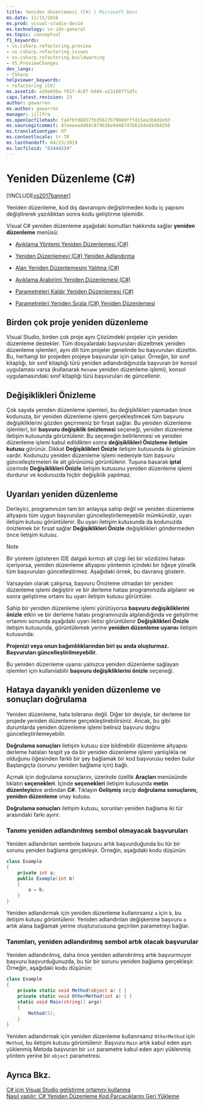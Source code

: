 ```yaml
---
title: Yeniden düzenlemesi (C#) | Microsoft Docs
ms.date: 11/15/2016
ms.prod: visual-studio-dev14
ms.technology: vs-ide-general
ms.topic: conceptual
f1_keywords:
- vs.csharp.refactoring.preview
- vs.csharp.refactoring.issues
- vs.csharp.refactoring.buildwarning
- VS.PreviewChanges
dev_langs:
- CSharp
helpviewer_keywords:
- refactoring [C#]
ms.assetid: a39e656a-f81f-4c87-b484-a23168ff1dfc
caps.latest.revision: 23
author: gewarren
ms.author: gewarren
manager: jillfra
ms.openlocfilehash: fa8fbfd8837fb35617b79089fffd11ea3b8d2e93
ms.sourcegitcommit: 47eeeeadd84c879636e9d48747b615de69384356
ms.translationtype: HT
ms.contentlocale: tr-TR
ms.lasthandoff: 04/23/2019
ms.locfileid: "63444534"
---
```

# <a name="refactoring-c"></a>Yeniden Düzenleme (C#)
[!INCLUDE[vs2017banner](../includes/vs2017banner.md)]

Yeniden düzenleme, kod dış davranışını değiştirmeden kodu iç yapısını değiştirerek yazıldıktan sonra kodu geliştirme işlemidir.  
  
 Visual C# yeniden düzenleme aşağıdaki komutları hakkında sağlar **yeniden düzenleme** menüsü:  
  
- [Ayıklama Yöntemi Yeniden Düzenlemesi (C#)](../csharp-ide/extract-method-refactoring-csharp.md)  
  
- [Yeniden Düzenlemeyi (C#) Yeniden Adlandırma](../csharp-ide/rename-refactoring-csharp.md)  
  
- [Alan Yeniden Düzenlemesini Yalıtma (C#)](../csharp-ide/encapsulate-field-refactoring-csharp.md)  
  
- [Ayıklama Arabirimi Yeniden Düzenlemesi (C#)](../csharp-ide/extract-interface-refactoring-csharp.md)  
  
- [Parametreleri Kaldır Yeniden Düzenlemesi (C#)](../csharp-ide/remove-parameters-refactoring-csharp.md)  
  
- [Parametreleri Yeniden Sırala (C#) Yeniden Düzenlemesi](../csharp-ide/reorder-parameters-refactoring-csharp.md)  
  
## <a name="multi-project-refactoring"></a>Birden çok proje yeniden düzenleme  
 Visual Studio, birden çok proje aynı Çözümdeki projeler için yeniden düzenleme destekler. Tüm dosyalardaki başvuruları düzeltmek yeniden düzenleme işlemleri, aynı dili tüm projeler genelinde bu başvuruları düzeltin. Bu, herhangi bir projeden projeye başvurular için çalışır. Örneğin, bir sınıf kitaplığı, bir sınıf kitaplığı türü yeniden adlandırdığınızda başvuran bir konsol uygulaması varsa (kullanarak `Rename` yeniden düzenleme işlemi), konsol uygulamasındaki sınıf kitaplığı türü başvuruları de güncellenir.  
  
## <a name="changes-preview"></a>Değişiklikleri Önizleme  
 Çok sayıda yeniden düzenleme işlemleri, bu değişiklikleri yapmadan önce kodunuza, bir yeniden düzenleme işlemi gerçekleştirecek tüm başvuru değişikliklerini gözden geçirmeniz bir fırsat sağlar. Bu yeniden düzenleme işlemleri, bir **başvuru değişiklik önizlemesi** seçeneği, yeniden düzenleme iletişim kutusunda görüntülenir. Bu seçeneğin belirlenmesi ve yeniden düzenleme işlemi kabul edildikten sonra **değişiklikleri Önizleme iletişim kutusu** görünür. Dikkat **Değişiklikleri Önizle** iletişim kutusunda iki görünüm vardır. Kodunuzu yeniden düzenleme işlemi nedeniyle tüm başvuru güncelleştirmeleri ile alt görünümü görüntülenir. Tuşuna basarak **iptal** üzerinde **Değişiklikleri Önizle** iletişim kutusunu yeniden düzenleme işlemi durdurur ve kodunuzda hiçbir değişiklik yapılmaz.  
  
## <a name="refactoring-warnings"></a>Uyarıları yeniden düzenleme  
 Derleyici, programınızın tam bir anlayışa sahip değil ve yeniden düzenleme altyapısı tüm uygun başvuruları güncelleştirilemeyebilir mümkündür, uyarı iletişim kutusu görüntülenir. Bu uyarı iletişim kutusunda da kodunuzda önizlemek bir fırsat sağlar **Değişiklikleri Önizle** değişiklikleri göndermeden önce iletişim kutusu.  
  
> [!NOTE]
> Bir yöntem (gösteren IDE dalgalı kırmızı alt çizgi ile) bir sözdizimi hatası içeriyorsa, yeniden düzenleme altyapısı yöntemin içindeki bir öğeye yönelik tüm başvuruları güncelleştirmez. Aşağıdaki örnek, bu davranış gösterir.  
  
 Varsayılan olarak çalışırsa, başvuru Önizleme olmadan bir yeniden düzenleme işlemi değiştirir ve bir derleme hatası programınızda algılanır ve sonra geliştirme ortamı bu uyarı iletişim kutusu görüntüler.  
  
 Sahip bir yeniden düzenleme işlemi yürütüyorsa **başvuru değişikliklerini önizle** etkin ve bir derleme hatası programınızda algılandığında ve geliştirme ortamını sonunda aşağıdaki uyarı iletisi görüntülenir **Değişiklikleri Önizle** iletişim kutusunda, görüntülemek yerine **yeniden düzenleme uyarısı** iletişim kutusunda:  
  
 **Projenizi veya onun bağımlılıklarından biri şu anda oluşturmaz. Başvuruları güncelleştirilmeyebilir.**  
  
 Bu yeniden düzenleme uyarısı yalnızca yeniden düzenleme sağlayan işlemleri için kullanılabilir **başvuru değişikliklerini önizle** seçeneği.  
  
## <a name="error-tolerant-refactoring-and-verification-results"></a>Hataya dayanıklı yeniden düzenleme ve sonuçları doğrulama  
 Yeniden düzenleme, hata toleransı değil. Diğer bir deyişle, bir derleme bir projede yeniden düzenleme gerçekleştirebilirsiniz. Ancak, bu gibi durumlarda yeniden düzenleme işlemi belirsiz başvuru doğru güncelleştirilemeyebilir.  
  
 **Doğrulama sonuçları** iletişim kutusu size bildirebilir düzenleme altyapısı derleme hataları tespit ya da bir yeniden düzenleme işlemi yanlışlıkla ne olduğunu öğesinden farklı bir şey bağlamak bir kod başvurusu neden bulur Başlangıçta (sorunu yeniden bağlama için) bağlı.  
  
 Açmak için doğrulama sonuçlarını, üzerinde özellik **Araçları** menüsünde tıklatın **seçenekleri**. İçinde **seçenekleri** iletişim kutusunda **metin düzenleyici**ve ardından **C#**. Tıklayın **Gelişmiş** seçip **doğrulama sonuçlarını, yeniden düzenleme** onay kutusu.  
  
 **Doğrulama sonuçları** iletişim kutusu, sorunları yeniden bağlama iki tür arasındaki farkı ayırır.  
  
### <a name="references-whose-definition-will-no-longer-be-the-renamed-symbol"></a>Tanımı yeniden adlandırılmış sembol olmayacak başvuruları  
 Yeniden adlandırılan sembole başvuru artık başvurduğunda bu tür bir sorunu yeniden bağlama gerçekleşir. Örneğin, aşağıdaki kodu düşünün:  
  
```csharp  
class Example  
{  
    private int a;  
    public Example(int b)  
    {  
        a = b;  
    }  
}  
```  
  
 Yeniden adlandırmak için yeniden düzenleme kullanırsanız `a` için `b`, bu iletişim kutusu görüntülenir. Yeniden adlandırılan değişkenine başvuru `a` artık alana bağlamak yerine oluşturucusuna geçirilen parametreyi bağlar.  
  
### <a name="references-whose-definition-will-now-become-the-renamed-symbol"></a>Tanımları, yeniden adlandırılmış sembol artık olacak başvurular  
 Yeniden adlandırılmış, daha önce yeniden adlandırılmış artık başvurmuyor başvuru başvurduğunuzda, bu tür bir sorunu yeniden bağlama gerçekleşir. Örneğin, aşağıdaki kodu düşünün:  
  
```csharp  
class Example  
{  
    private static void Method(object a) { }  
    private static void OtherMethod(int a) { }  
    static void Main(string[] args)  
    {  
        Method(5);  
    }  
}  
```  
  
 Yeniden adlandırmak için yeniden düzenleme kullanırsanız `OtherMethod` için `Method`, bu iletişim kutusu görüntülenir. Başvuru `Main` artık kabul eden aşırı yüklenmiş Metoda başvuran bir `int` parametre kabul eden aşırı yüklenmiş yöntem yerine bir `object` parametresi.  
  
## <a name="see-also"></a>Ayrıca Bkz.  
 [C# için Visual Studio geliştirme ortamını kullanma](../csharp-ide/using-the-visual-studio-development-environment-for-csharp.md)   
 [Nasıl yapılır: C# Yeniden Düzenleme Kod Parçacıklarını Geri Yükleme](../ide/how-to-restore-csharp-refactoring-snippets.md)